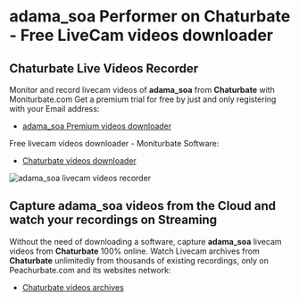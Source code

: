 # adama_soa Performer on Chaturbate - Free LiveCam videos downloader

## Chaturbate Live Videos Recorder

Monitor and record livecam videos of **adama_soa** from **Chaturbate** with Moniturbate.com
Get a premium trial for free by just and only registering with your Email address:
* [adama_soa Premium videos downloader](https://moniturbate.com/request-demo-licence-key.html)

Free livecam videos downloader - Moniturbate Software:
* [Chaturbate videos downloader](https://moniturbate.com/moniturbate-download-software.html)

![adama_soa livecam videos recorder](https://peachurnet.com/templates/moniturbate-software.png)


## Capture adama_soa videos from the Cloud and watch your recordings on Streaming

Without the need of downloading a software, capture **adama_soa** livecam videos from **Chaturbate** 100% online.
Watch Livecam archives from **Chaturbate** unlimitedly from thousands of existing recordings, only on Peachurbate.com and its websites network:
* [Chaturbate videos archives](https://peachurnet.com/)